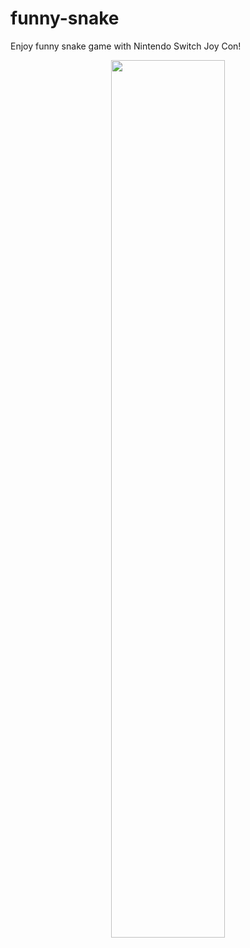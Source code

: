 # funny-snake
Enjoy funny snake game with Nintendo Switch Joy Con!

<div align="center">
<img src=https://s4.ax1x.com/2022/02/03/HV7LHP.png width=60% />
</div>